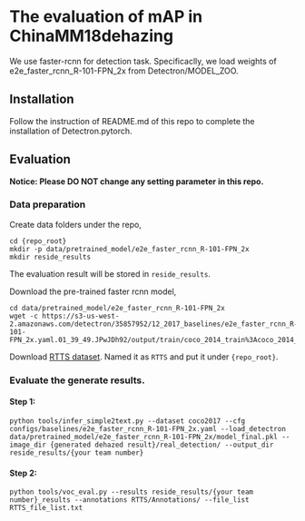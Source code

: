 # The evaluation of mAP in ChinaMM18dehazing

We use faster-rcnn for detection task. Specificaclly, we load weights of e2e_faster_rcnn_R-101-FPN_2x from Detectron/MODEL_ZOO.

## Installation
Follow the instruction of README.md of this repo to complete the installation of Detectron.pytorch.

## Evaluation
**Notice: Please DO NOT change any setting parameter in this repo.**

### Data preparation
Create data folders under the repo,
```
cd {repo_root}
mkdir -p data/pretrained_model/e2e_faster_rcnn_R-101-FPN_2x
mkdir reside_results
```
The evaluation result will be stored in ```reside_results```.

Download the pre-trained faster rcnn model,
```
cd data/pretrained_model/e2e_faster_rcnn_R-101-FPN_2x
wget -c https://s3-us-west-2.amazonaws.com/detectron/35857952/12_2017_baselines/e2e_faster_rcnn_R-101-FPN_2x.yaml.01_39_49.JPwJDh92/output/train/coco_2014_train%3Acoco_2014_valminusminival/generalized_rcnn/model_final.pkl
```

Download [RTTS dataset](http://www.google.com/url?q=http%3A%2F%2Ft.cn%2FRHP3eXg&sa=D&sntz=1&usg=AFQjCNF2ll2T1XuV-nCFD2aV0VV0P5PReg). Named it as ```RTTS``` and put it under ```{repo_root}```.

### Evaluate the generate results.

#### Step 1:
```
python tools/infer_simple2text.py --dataset coco2017 --cfg configs/baselines/e2e_faster_rcnn_R-101-FPN_2x.yaml --load_detectron data/pretrained_model/e2e_faster_rcnn_R-101-FPN_2x/model_final.pkl --image_dir {generated dehazed result}/real_detection/ --output_dir reside_results/{your team number}
```

#### Step 2:
```
python tools/voc_eval.py --results reside_results/{your team number}_results --annotations RTTS/Annotations/ --file_list RTTS_file_list.txt
```